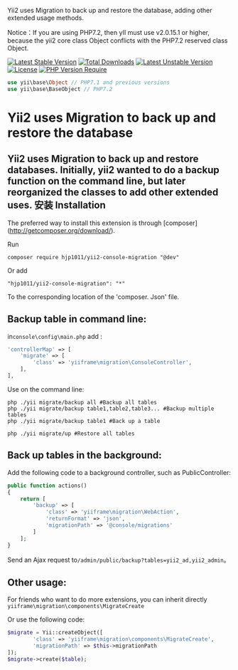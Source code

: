 
Yii2 uses Migration to back up and restore the database, adding other extended usage methods.

Notice：If you are using PHP7.2, then yII must use v2.0.15.1 or higher, because the yii2 core class Object conflicts with the PHP7.2 reserved class Object.

[![Latest Stable Version](http://poser.pugx.org/hjp1011/yii2-console-migration/v)](https://packagist.org/packages/hjp1011/yii2-console-migration) [![Total Downloads](http://poser.pugx.org/hjp1011/yii2-console-migration/downloads)](https://packagist.org/packages/hjp1011/yii2-console-migration) [![Latest Unstable Version](http://poser.pugx.org/hjp1011/yii2-console-migration/v/unstable)](https://packagist.org/packages/hjp1011/yii2-console-migration) [![License](http://poser.pugx.org/hjp1011/yii2-console-migration/license)](https://packagist.org/packages/hjp1011/yii2-console-migration) [![PHP Version Require](http://poser.pugx.org/hjp1011/yii2-console-migration/require/php)](https://packagist.org/packages/hjp1011/yii2-console-migration)

```php
use yii\base\Object // PHP7.1 and previous versions
use yii\base\BaseObject // PHP7.2
```

Yii2 uses Migration to back up and restore the database
===========================
Yii2 uses Migration to back up and restore databases. Initially, yii2 wanted to do a backup function on the command line, but later reorganized the classes to add other extended uses.
安装 Installation
------------

The preferred way to install this extension is through [composer] (http://getcomposer.org/download/).

Run

```
composer require hjp1011/yii2-console-migration "@dev"
```

Or add

```
"hjp1011/yii2-console-migration": "*"
```

To the corresponding location of the 'composer. Json' file.


Backup table in command line:
-----

in```console\config\main.php``` add  :

```php
'controllerMap' => [
    'migrate' => [
        'class' => 'yiiframe\migration\ConsoleController',
    ],
],
```

Use on the command line:
```
php ./yii migrate/backup all #Backup all tables
php ./yii migrate/backup table1,table2,table3... #Backup multiple tables
php ./yii migrate/backup table1 #Back up a table

php ./yii migrate/up #Restore all tables
```

Back up tables in the background:
-----
Add the following code to a background controller, such as PublicController:
```php
public function actions()
{
    return [
        'backup' => [
            'class' => 'yiiframe\migration\WebAction',
            'returnFormat' => 'json',
            'migrationPath' => '@console/migrations'
        ]
    ];
}
```
Send an Ajax request to```/admin/public/backup?tables=yii2_ad,yii2_admin```。

Other usage:
-----

For friends who want to do more extensions, you can inherit directly
```yiiframe\migration\components\MigrateCreate```

Or use the following code:
```php
$migrate = Yii::createObject([
        'class' => 'yiiframe\migration\components\MigrateCreate',
        'migrationPath' => $this->migrationPath
]);
$migrate->create($table);
```
